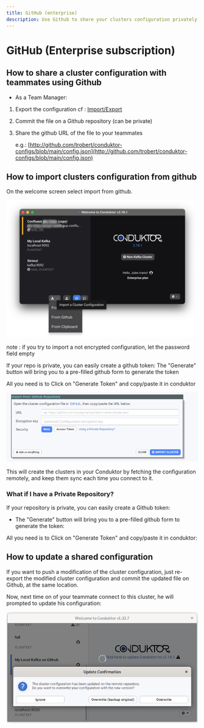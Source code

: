 ```yaml
---
title: GitHub (enterprise)
description: Use Github to share your clusters configuration privately among your team.
---
```


# GitHub (Enterprise subscription)

## How to share a cluster configuration with teammates using Github

- As a Team Manager:

1. Export the configuration cf : [Import/Export](/desktop/kafka-cluster-connection/import-export)
2. Commit the file on a Github repository \(can be private\)
3. Share the github URL of the file to your teammates

   e.g.: [http://github.com/trobert/conduktor-configs/blob/main/config.json](http://github.com/trobert/conduktor-configs/blob/main/config.json)

## How to import clusters configuration from github

On the welcome screen select import from github.

![](../../assets/config/import-export/blur-import.png)

note : if you try to import a not encrypted configuration, let the password field empty

If your repo is private, you can easily create a github token: The "Generate" button will bring you to a pre-filled github form to generate the token

All you need is to Click on "Generate Token" and copy/paste it in conduktor

![](../../assets/config/import-export/github-mutli-import.png)

This will create the clusters in your Conduktor by fetching the configuration remotely, and keep them sync each time you connect to it.

### What if I have a Private Repository?

If your repository is private, you can easily create a Github token:

- The "Generate" button will bring you to a pre-filled github form to generate the token:

All you need is to Click on "Generate Token" and copy/paste it in conduktor:

## How to update a shared configuration

If you want to push a modification of the cluster configuration, just re-export the modified cluster configuration and commit the updated file on Github, at the same location.

Now, next time on of your teammate connect to this cluster, he will prompted to update his configuration:

![](../../assets/image%20%2844%29.png)

